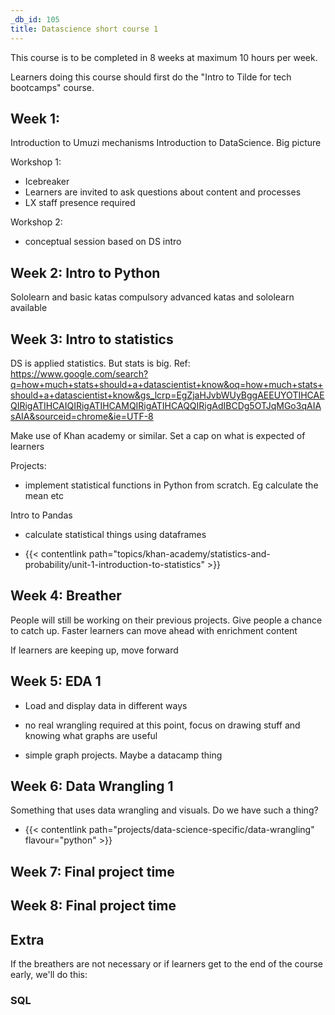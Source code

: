 ```yaml
---
_db_id: 105
title: Datascience short course 1
---
```


This course is to be completed in 8 weeks at maximum 10 hours per week. 

Learners doing this course should first do the "Intro to Tilde for tech bootcamps" course.


## Week 1: 

Introduction to Umuzi mechanisms
Introduction to DataScience. Big picture

Workshop 1: 
- Icebreaker
- Learners are invited to ask questions about content and processes
- LX staff presence required 

Workshop 2:
- conceptual session based on DS intro 


## Week 2: Intro to Python


Sololearn and basic katas compulsory 
advanced katas and sololearn available 

## Week 3: Intro to statistics 


DS is applied statistics. But stats is big. Ref:  https://www.google.com/search?q=how+much+stats+should+a+datascientist+know&oq=how+much+stats+should+a+datascientist+know&gs_lcrp=EgZjaHJvbWUyBggAEEUYOTIHCAEQIRigATIHCAIQIRigATIHCAMQIRigATIHCAQQIRigAdIBCDg5OTJqMGo3qAIAsAIA&sourceid=chrome&ie=UTF-8

Make use of Khan academy or similar. Set a cap on what is expected of learners 

Projects:
- implement statistical functions in Python from scratch. Eg calculate the mean etc 

Intro to Pandas
- calculate statistical things using dataframes 


- {{< contentlink path="topics/khan-academy/statistics-and-probability/unit-1-introduction-to-statistics" >}}


## Week 4: Breather 

People will still be working on their previous projects. Give people a chance to catch up. Faster learners can move ahead with enrichment content 

If learners are keeping up, move forward

## Week 5: EDA 1 

- Load and display data in different ways
- no real wrangling required at this point, focus on drawing stuff and knowing what graphs are useful

- simple graph projects. Maybe a datacamp thing

## Week 6: Data Wrangling 1

Something that uses data wrangling and visuals. Do we have such a thing?  

- {{< contentlink path="projects/data-science-specific/data-wrangling" flavour="python" >}}

## Week 7: Final project time

## Week 8: Final project time 

## Extra

If the breathers are not necessary or if learners get to the end of the course early, we'll do this:

### SQL 

